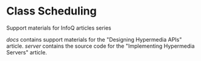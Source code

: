 Class Scheduling
================

Support materials for InfoQ articles series

*docs* contains support materials for the "Designing Hypermedia APIs" article.
*server* contains the source code for the "Implementing Hypermedia Servers"
article.
